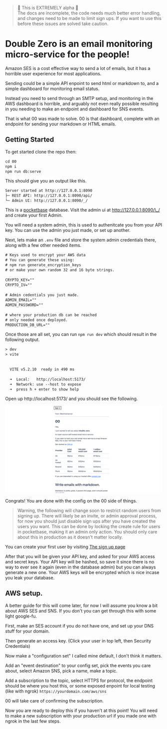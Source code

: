 > 🚨 This is EXTREMELY alpha 🚨\
> The docs are incomplete, the code needs much better error handling, and changes need to be made to limit sign ups. If you want to use this before these issues are solved take caution.

# Double Zero is an email monitoring micro-service for the people!

Amazon SES is a cost effective way to send a lot of emails, but it has a horrible user experience for most applications.

Sending could be a simple API enpoint to send html or markdown to, and a simple dashboard for monitoring email status.

Instead you need to send through an SMTP setup, and monitoring in the AWS dashboard is horrible, and arguably not even really possible resulting in you needing to make an endpoint and dashboard for SNS events.

That is what 00 was made to solve. 00 is that dashboard, complete with an endpoint for sending your markdown or HTML emails.

## Getting Started

To get started clone the repo then:

```
cd 00
npm i
npm run db:serve
```

This should give you an output like this.

```
Server started at http://127.0.0.1:8090
├─ REST API: http://127.0.0.1:8090/api/
└─ Admin UI: http://127.0.0.1:8090/_/
```

This is a [pocketbase](https://pocketbase.io/) database. Visit the admin ui at http://127.0.0.1:8090/\_/ and create your first Admin.

You will need a system admin, this is used to authenitcate you from your API key. You can use the admin you just made, or set up another.

Next, lets make an `.env` file and store the system admin credentials there, along with a few other needed items.

```
# Keys used to encrypt your AWS data
# You can generate these using:
# npm run generate_encryption_keys
# or make your own random 32 and 16 byte strings.

CRYPTO_KEY=""
CRYPTO_IV=""

# Admin cedentials you just made. 
ADMIN_EMAIL=""
ADMIN_PASSWORD=""

# where your production db can be reached
# only needed once deployed. 
PRODUCTION_DB_URL="" 
```

Once those are all set, you can run `npm run dev` which should result in the following output.

```
> dev
> vite


  VITE v5.2.10  ready in 490 ms

  ➜  Local:   http://localhost:5173/
  ➜  Network: use --host to expose
  ➜  press h + enter to show help
```

Open up http://localhost:5173/ and you should see the following.

![Home page screenshot](<guides/images/Screenshot 2024-04-29 at 6.25.23 PM.png>)

Congrats! You are done with the config on the 00 side of things.

> Warning, the following will change soon to restrict random users from signing up. There will likely be an invite, or admin approval process, for now you should just disable sign ups after you have created the users you want. This can be done by locking the create rule for users in pocketbase, making it an admin only action. You should only care about this in production as it doesn't matter locally.

You can create your first user by visiting [The sign up page](http://localhost:5173/auth/sign-up)

After that you will be given your API key, and asked for your AWS access and secret keys. Your API key will be hashed, so save it since there is no way to ever see it again (even in the database admin) but you can always generate a new one. Your AWS keys will be encrypted which is nice incase you leak your database.

## AWS setup.

A better guide for this will come later, for now I will assume you know a bit about AWS SES and SNS. If you don't you can get through this with some light google-fu.

First, make an SES account if you do not have one, and set up your DNS stuff for your domain.

Then generate an access key. (Click your user in top left, then Security Credentials)

Now make a "configuration set" I called mine default, I don't think it matters.

Add an "event destination" to your config set, pick the events you care about, select Amazon SNS, pick a name, make a topic.

Add a subscription to the topic, select HTTPS for protocol, the endpoint should be where you host this, or some exposed enpoint for local testing (like with ngrok) `https://yourdomain.com/aws/sns`

00 will take care of confirming the subscription.

Now you are ready to deploy this if you haven't at this point! You will need to make a new subscription with your production url if you made one with ngrok in the last few steps.
